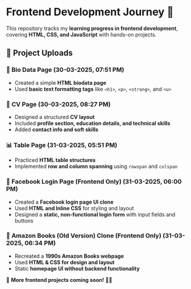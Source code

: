 # **Frontend Development Journey** 🚀  
This repository tracks my **learning progress in frontend development**, covering **HTML, CSS, and JavaScript** with hands-on projects.  

## **📆 Project Uploads**  

### 📄 **Bio Data Page** (30-03-2025, 07:51 PM)  
- Created a simple **HTML biodata page**  
- Used **basic text formatting tags** like `<h1>`, `<p>`, `<strong>`, and `<u>`  

### 📜 **CV Page** (30-03-2025, 08:27 PM)  
- Designed a structured **CV layout**  
- Included **profile section, education details, and technical skills**  
- Added **contact info and soft skills**  

### 📊 **Table Page** (31-03-2025, 05:51 PM)  
- Practiced **HTML table structures**  
- Implemented **row and column spanning** using `rowspan` and `colspan`  

### 🔵 **Facebook Login Page (Frontend Only)** (31-03-2025, 06:00 PM)  
- Created a **Facebook login page UI clone**  
- Used **HTML and Inline CSS** for styling and layout  
- Designed a **static, non-functional login form** with input fields and buttons  

### 🛒 **Amazon Books (Old Version) Clone (Frontend Only)** (31-03-2025, 06:34 PM)  
- Recreated a **1990s Amazon Books webpage**  
- Used **HTML & CSS for design and layout**  
- Static **homepage UI without backend functionality**  

📌 **More frontend projects coming soon!** 🚀🔥  

